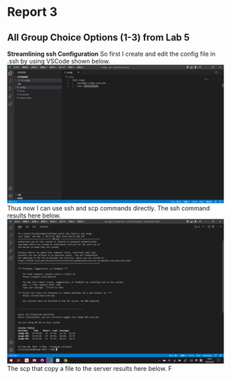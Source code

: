 # Report 3
## All Group Choice Options (1-3) from Lab 5
**Streamlining ssh Configuration**
So first I create and edit the config file in .ssh by using VSCode shown below.
![config file](config_edit.png)
Thus now I can use ssh and scp commands directly.
The ssh command results here below.
![login](ssh.png)
The scp that copy a file to the server results here below.
F



